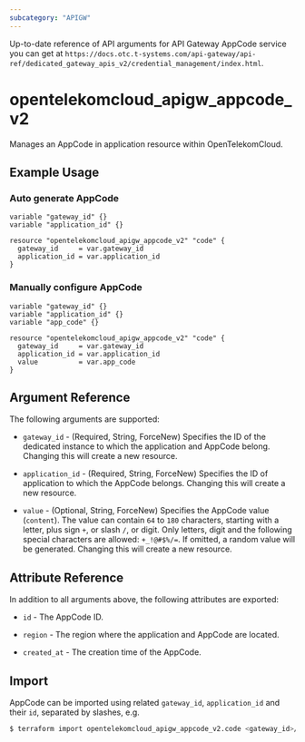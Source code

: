 ```yaml
---
subcategory: "APIGW"
---
```


Up-to-date reference of API arguments for API Gateway AppCode service you can get at
`https://docs.otc.t-systems.com/api-gateway/api-ref/dedicated_gateway_apis_v2/credential_management/index.html`.

# opentelekomcloud_apigw_appcode_v2

Manages an AppCode in application resource within OpenTelekomCloud.

## Example Usage

### Auto generate AppCode

```hcl
variable "gateway_id" {}
variable "application_id" {}

resource "opentelekomcloud_apigw_appcode_v2" "code" {
  gateway_id     = var.gateway_id
  application_id = var.application_id
}
```

### Manually configure AppCode

```hcl
variable "gateway_id" {}
variable "application_id" {}
variable "app_code" {}

resource "opentelekomcloud_apigw_appcode_v2" "code" {
  gateway_id     = var.gateway_id
  application_id = var.application_id
  value          = var.app_code
}
```

## Argument Reference

The following arguments are supported:

* `gateway_id` - (Required, String, ForceNew) Specifies the ID of the dedicated instance to which the application
  and AppCode belong. Changing this will create a new resource.

* `application_id` - (Required, String, ForceNew) Specifies the ID of application to which the AppCode belongs.
  Changing this will create a new resource.

* `value` - (Optional, String, ForceNew) Specifies the AppCode value (`content`).
  The value can contain `64` to `180` characters, starting with a letter, plus sign `+`, or slash `/`, or digit.
  Only letters, digit and the following special characters are allowed: `+_!@#$%/=`.
  If omitted, a random value will be generated. Changing this will create a new resource.

## Attribute Reference

In addition to all arguments above, the following attributes are exported:

* `id` - The AppCode ID.

* `region` - The region where the application and AppCode are located.

* `created_at` - The creation time of the AppCode.

## Import

AppCode can be imported using related `gateway_id`, `application_id` and their `id`, separated by slashes, e.g.

```bash
$ terraform import opentelekomcloud_apigw_appcode_v2.code <gateway_id>/<application_id>/<id>
```
